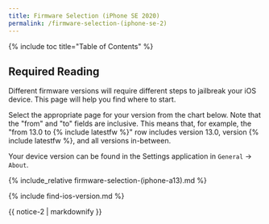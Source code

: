 ```yaml
---
title: Firmware Selection (iPhone SE 2020)
permalink: /firmware-selection-(iphone-se-2)
---
```


{% include toc title="Table of Contents" %}

## Required Reading

Different firmware versions will require different steps to jailbreak your iOS device. This page will help you find where to start.

Select the appropriate page for your version from the chart below. Note that the "from" and "to" fields are inclusive. This means that, for example, the "from 13.0 to {% include latestfw %}" row includes version 13.0, version {% include latestfw %}, and all versions in-between.

Your device version can be found in the Settings application in `General` -> `About`.


{% include_relative firmware-selection-(iphone-a13).md %}
  
{% include find-ios-version.md %}


<div class="notice">{{ notice-2 | markdownify }}</div>
